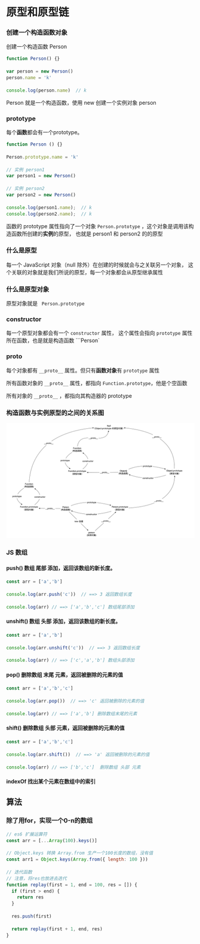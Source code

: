# 原型和原型链

### 创建一个构造函数对象
创建一个构造函数 Person
```javascript
function Person() {}

var person = new Person()
person.name = 'k'

console.log(person.name)  // k
```
Person 就是一个构造函数，使用 new 创建一个实例对象 person

### prototype
每个**函数**都会有一个prototype。
```javascript
function Person () {}

Person.prototype.name = 'k'

// 实例 person1
var person1 = new Person()

// 实例 person2
var person2 = new Person()

console.log(person1.name);  // k
console.log(person2.name);  // k
```
函数的 prototype 属性指向了一个对象 `Person.prototype` ，这个对象是调用该构造函数所创建的**实例**的原型，
也就是 person1 和 person2 的的原型

### 什么是原型
每一个 JavaScript 对象（null 除外）在创建的时候就会与之关联另一个对象，
这个关联的对象就是我们所说的原型，每一个对象都会从原型继承属性

### 什么是原型对象
原型对象就是 `` Person.prototype``

### constructor
每一个原型对象都会有一个 ``constructor`` 属性，
这个属性会指向 ``prototype`` 属性所在函数，也是就是构造函数 ```Person` 

### __proto__
每个对象都有 ``__proto__`` 属性。但只有**函数对象**有 ``prototype`` 属性

所有函数对象的 ``__proto__`` 属性，都指向 ``Function.prototype``，他是个空函数

所有对象的  ``__proto__`` ，都指向其构造器的 prototype

### 构造函数与实例原型的之间的关系图

<img src="./img/prototype.png" width="600">

### JS 数组

#### push() 数组 尾部 添加，返回该数组的新长度。
```javascript
const arr = ['a','b']

console.log(arr.push('c'))  // ==> 3 返回数组长度

console.log(arr) // ==> ['a','b','c'] 数组尾部添加 
```

#### unshift() 数组 头部 添加，返回该数组的新长度。
```javascript
const arr = ['a','b']

console.log(arr.unshift('c'))  // ==> 3 返回数组长度

console.log(arr) // ==> ['c','a','b'] 数组头部添加 

```

#### pop() 删除数组 末尾 元素，返回被删除的元素的值
```javascript
const arr = ['a','b','c']

console.log(arr.pop())  // ==> 'c' 返回被删除的元素的值

console.log(arr) // ==> ['a','b'] 删除数组末尾的元素
```

#### shift() 删除数组 头部 元素，返回被删除的元素的值
```javascript
const arr = ['a','b','c']

console.log(arr.shift())  // ==> 'a' 返回被删除的元素的值

console.log(arr) // ==> ['b','c']  删除数组 头部 元素
```

#### indexOf 找出某个元素在数组中的索引
     
     
## 算法
### 除了用for，实现一个0-n的数组
```javascript
// es6 扩展运算符
const arr = [...Array(100).keys()]

// Object.keys 转换 Array.from 生产一个100长度的数组，没有值
const arr1 = Object.keys(Array.from({ length: 100 }))

// 迭代函数
// 注意，将res也放进去迭代
function replay(first = 1, end = 100, res = []) {
  if (first > end) {
    return res
  }
  
  res.push(first)
  
  return replay(first + 1, end, res)
}
```
